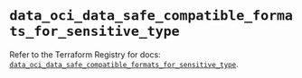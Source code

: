 # `data_oci_data_safe_compatible_formats_for_sensitive_type`

Refer to the Terraform Registry for docs: [`data_oci_data_safe_compatible_formats_for_sensitive_type`](https://registry.terraform.io/providers/oracle/oci/7.19.0/docs/data-sources/data_safe_compatible_formats_for_sensitive_type).
